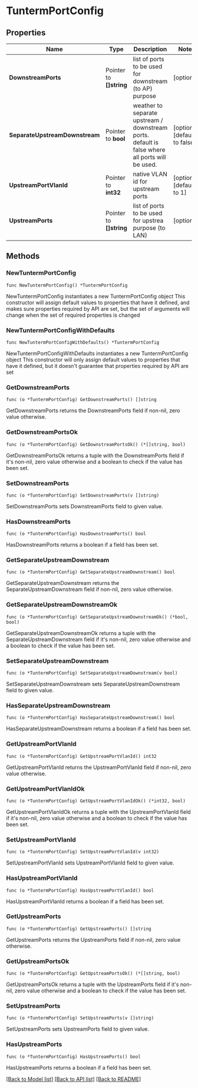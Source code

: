 # TuntermPortConfig

## Properties

Name | Type | Description | Notes
------------ | ------------- | ------------- | -------------
**DownstreamPorts** | Pointer to **[]string** | list of ports to be used for downstream (to AP) purpose | [optional] 
**SeparateUpstreamDownstream** | Pointer to **bool** | weather to separate upstream / downstream ports. default is false where all ports will be used. | [optional] [default to false]
**UpstreamPortVlanId** | Pointer to **int32** | native VLAN id for upstream ports | [optional] [default to 1]
**UpstreamPorts** | Pointer to **[]string** | list of ports to be used for upstrea purpose (to LAN) | [optional] 

## Methods

### NewTuntermPortConfig

`func NewTuntermPortConfig() *TuntermPortConfig`

NewTuntermPortConfig instantiates a new TuntermPortConfig object
This constructor will assign default values to properties that have it defined,
and makes sure properties required by API are set, but the set of arguments
will change when the set of required properties is changed

### NewTuntermPortConfigWithDefaults

`func NewTuntermPortConfigWithDefaults() *TuntermPortConfig`

NewTuntermPortConfigWithDefaults instantiates a new TuntermPortConfig object
This constructor will only assign default values to properties that have it defined,
but it doesn't guarantee that properties required by API are set

### GetDownstreamPorts

`func (o *TuntermPortConfig) GetDownstreamPorts() []string`

GetDownstreamPorts returns the DownstreamPorts field if non-nil, zero value otherwise.

### GetDownstreamPortsOk

`func (o *TuntermPortConfig) GetDownstreamPortsOk() (*[]string, bool)`

GetDownstreamPortsOk returns a tuple with the DownstreamPorts field if it's non-nil, zero value otherwise
and a boolean to check if the value has been set.

### SetDownstreamPorts

`func (o *TuntermPortConfig) SetDownstreamPorts(v []string)`

SetDownstreamPorts sets DownstreamPorts field to given value.

### HasDownstreamPorts

`func (o *TuntermPortConfig) HasDownstreamPorts() bool`

HasDownstreamPorts returns a boolean if a field has been set.

### GetSeparateUpstreamDownstream

`func (o *TuntermPortConfig) GetSeparateUpstreamDownstream() bool`

GetSeparateUpstreamDownstream returns the SeparateUpstreamDownstream field if non-nil, zero value otherwise.

### GetSeparateUpstreamDownstreamOk

`func (o *TuntermPortConfig) GetSeparateUpstreamDownstreamOk() (*bool, bool)`

GetSeparateUpstreamDownstreamOk returns a tuple with the SeparateUpstreamDownstream field if it's non-nil, zero value otherwise
and a boolean to check if the value has been set.

### SetSeparateUpstreamDownstream

`func (o *TuntermPortConfig) SetSeparateUpstreamDownstream(v bool)`

SetSeparateUpstreamDownstream sets SeparateUpstreamDownstream field to given value.

### HasSeparateUpstreamDownstream

`func (o *TuntermPortConfig) HasSeparateUpstreamDownstream() bool`

HasSeparateUpstreamDownstream returns a boolean if a field has been set.

### GetUpstreamPortVlanId

`func (o *TuntermPortConfig) GetUpstreamPortVlanId() int32`

GetUpstreamPortVlanId returns the UpstreamPortVlanId field if non-nil, zero value otherwise.

### GetUpstreamPortVlanIdOk

`func (o *TuntermPortConfig) GetUpstreamPortVlanIdOk() (*int32, bool)`

GetUpstreamPortVlanIdOk returns a tuple with the UpstreamPortVlanId field if it's non-nil, zero value otherwise
and a boolean to check if the value has been set.

### SetUpstreamPortVlanId

`func (o *TuntermPortConfig) SetUpstreamPortVlanId(v int32)`

SetUpstreamPortVlanId sets UpstreamPortVlanId field to given value.

### HasUpstreamPortVlanId

`func (o *TuntermPortConfig) HasUpstreamPortVlanId() bool`

HasUpstreamPortVlanId returns a boolean if a field has been set.

### GetUpstreamPorts

`func (o *TuntermPortConfig) GetUpstreamPorts() []string`

GetUpstreamPorts returns the UpstreamPorts field if non-nil, zero value otherwise.

### GetUpstreamPortsOk

`func (o *TuntermPortConfig) GetUpstreamPortsOk() (*[]string, bool)`

GetUpstreamPortsOk returns a tuple with the UpstreamPorts field if it's non-nil, zero value otherwise
and a boolean to check if the value has been set.

### SetUpstreamPorts

`func (o *TuntermPortConfig) SetUpstreamPorts(v []string)`

SetUpstreamPorts sets UpstreamPorts field to given value.

### HasUpstreamPorts

`func (o *TuntermPortConfig) HasUpstreamPorts() bool`

HasUpstreamPorts returns a boolean if a field has been set.


[[Back to Model list]](../README.md#documentation-for-models) [[Back to API list]](../README.md#documentation-for-api-endpoints) [[Back to README]](../README.md)


